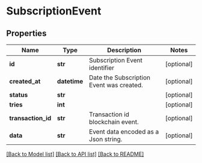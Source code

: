 # SubscriptionEvent

## Properties
Name | Type | Description | Notes
------------ | ------------- | ------------- | -------------
**id** | **str** | Subscription Event identifier | [optional] 
**created_at** | **datetime** | Date the Subscription Event was created. | [optional] 
**status** | **str** |  | [optional] 
**tries** | **int** |  | [optional] 
**transaction_id** | **str** | Transaction id blockchain event. | [optional] 
**data** | **str** | Event data encoded as a Json string. | [optional] 

[[Back to Model list]](../README.md#documentation-for-models) [[Back to API list]](../README.md#documentation-for-api-endpoints) [[Back to README]](../README.md)


